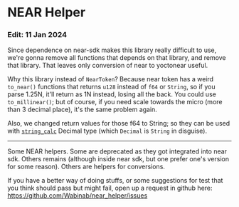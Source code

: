 # NEAR Helper

### Edit: 11 Jan 2024
Since dependence on near-sdk makes this library really difficult to use, we're gonna remove all functions that depends on that library, and remove that library. That leaves only conversion of near to yoctonear useful. 

Why this library instead of `NearToken`? Because near token has a weird `to_near()` functions that returns `u128` instead of `f64` or `String`, so if you parse 1.25N, it'll return as 1N instead, losing all the back. You could use `to_millinear()`; but of course, if you need scale towards the micro (more than 3 decimal place), it's the same problem again. 

Also, we changed return values for those f64 to String; so they can be used with [`string_calc`](https://crates.io/crates/string_calc) Decimal type (which `Decimal` is `String` in disguise). 

---

Some NEAR helpers. Some are deprecated as they got integrated into near sdk. Others remains (although inside near sdk, but one prefer one's version for some reason). Others are helpers for conversions. 

If you have a better way of doing stuffs, or some suggestions for test that you think should pass but might fail, open up a request in github here: https://github.com/Wabinab/near_helper/issues

